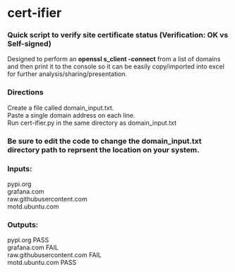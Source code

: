 # cert-ifier
### Quick script to verify site certificate status (Verification: OK vs Self-signed)

Designed to perform an **openssl s_client -connect** from a list of domains and then print it to the console so it can be easily copy/imported into excel for further analysis/sharing/presentation.

### Directions  
Create a file called domain_input.txt.  
Paste a single domain address on each line.  
Run cert-ifier.py in the same directory as domain_input.txt  

### Be sure to edit the code to change the domain_input.txt directory path to reprsent the location on your system.

### Inputs:

pypi.org  
grafana.com  
raw.githubusercontent.com  
motd.ubuntu.com  

### Outputs:

pypi.org PASS  
grafana.com FAIL  
raw.githubusercontent.com FAIL  
motd.ubuntu.com PASS  
